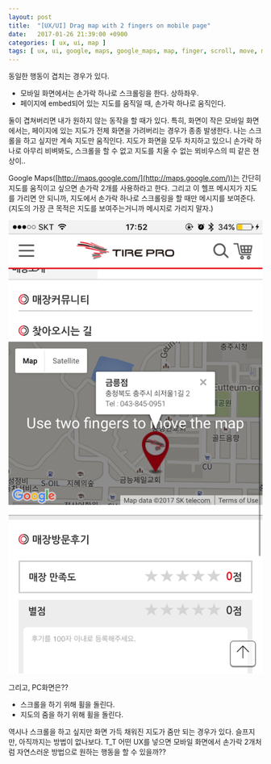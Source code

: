 ```yaml
---
layout: post
title:  "[UX/UI] Drag map with 2 fingers on mobile page"
date:   2017-01-26 21:39:00 +0900
categories: [ ux, ui, map ]
tags: [ ux, ui, google, maps, google_maps, map, finger, scroll, move, mobile, screen ]
---
```


동일한 행동이 겹치는 경우가 있다.

- 모바일 화면에서는 손가락 하나로 스크롤링을 한다. 상하좌우.
- 페이지에 embed되어 있는 지도를 움직일 때, 손가락 하나로 움직인다.

둘이 겹쳐버리면 내가 원하지 않는 동작을 할 때가 있다. 특히, 화면이 작은 모바일 화면에서는, 페이지에 있는 지도가 전체 화면을 가려버리는 경우가 종종 발생한다. 나는 스크롤을 하고 싶지만 계속 지도만 움직인다. 지도가 화면을 모두 차지하고 있으니 손가락 하나로 아무리 비벼봐도, 스크롤을 할 수 없고 지도를 치울 수 없는 뫼비우스의 띠 같은 현상이..

Google Maps([http://maps.google.com/](http://maps.google.com/))는 간단히 지도를 움직이고 싶으면 손가락 2개를 사용하라고 한다. 그리고 이 헬프 메시지가 지도를 가리면 안 되니까, 지도에서 손가락 하나로 스크롤링을 할 때만 메시지를 보여준다. (지도의 가장 큰 목적은 지도를 보여주는거니까 메시지로 가리지 말자.)

![google maps](/assets/img/2017-01-26-ux-grag-map-with-2-fingers.png)

그리고, PC화면은??

- 스크롤을 하기 위해 휠을 돌린다.
- 지도의 줌을 하기 위해 휠을 돌린다.

역시나 스크롤을 하고 싶지만 화면 가득 채워진 지도가 줌만 되는 경우가 있다. 슬프지만, 아직까지는 방법이 없나보다. T_T 어떤 UX를 넣으면 모바일 화면에서 손가락 2개처럼 자연스러운 방법으로 원하는 행동을 할 수 있을까??
